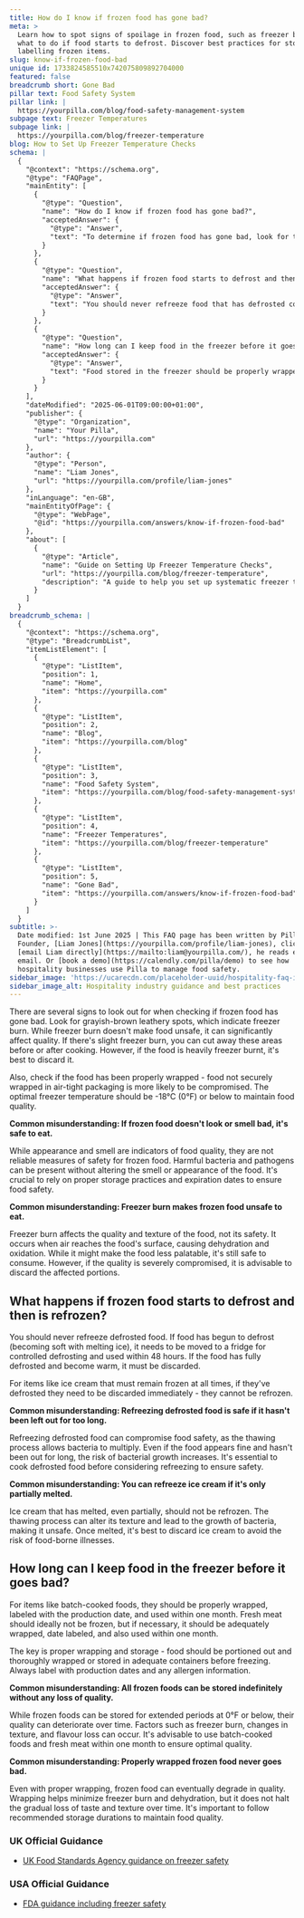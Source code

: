```yaml
---
title: How do I know if frozen food has gone bad?
meta: >
  Learn how to spot signs of spoilage in frozen food, such as freezer burn, and
  what to do if food starts to defrost. Discover best practices for storing and
  labelling frozen items.
slug: know-if-frozen-food-bad
unique id: 1733824585510x742075809892704000
featured: false
breadcrumb short: Gone Bad
pillar text: Food Safety System
pillar link: |
  https://yourpilla.com/blog/food-safety-management-system
subpage text: Freezer Temperatures
subpage link: |
  https://yourpilla.com/blog/freezer-temperature
blog: How to Set Up Freezer Temperature Checks
schema: |
  {
    "@context": "https://schema.org",
    "@type": "FAQPage",
    "mainEntity": [
      {
        "@type": "Question",
        "name": "How do I know if frozen food has gone bad?",
        "acceptedAnswer": {
          "@type": "Answer",
          "text": "To determine if frozen food has gone bad, look for these signs: grayish-brown leathery spots indicating freezer burn, improper wrapping, and storage above -18°C (0°F). While freezer burn only affects food quality, not safety, heavily freezer burnt items should be discarded."
        }
      },
      {
        "@type": "Question",
        "name": "What happens if frozen food starts to defrost and then is refrozen?",
        "acceptedAnswer": {
          "@type": "Answer",
          "text": "You should never refreeze food that has defrosted completely or become warm, as this can compromise food safety due to bacterial growth. Items like ice cream, if defrosted, must be discarded immediately and should not be refrozen."
        }
      },
      {
        "@type": "Question",
        "name": "How long can I keep food in the freezer before it goes bad?",
        "acceptedAnswer": {
          "@type": "Answer",
          "text": "Food stored in the freezer should be properly wrapped and labeled with the production date. Aim to use batch-cooked foods and fresh meat within one month. While freezing can preserve foods longer, factors like freezer burn and flavour loss may degrade the quality over time."
        }
      }
    ],
    "dateModified": "2025-06-01T09:00:00+01:00",
    "publisher": {
      "@type": "Organization",
      "name": "Your Pilla",
      "url": "https://yourpilla.com"
    },
    "author": {
      "@type": "Person",
      "name": "Liam Jones",
      "url": "https://yourpilla.com/profile/liam-jones"
    },
    "inLanguage": "en-GB",
    "mainEntityOfPage": {
      "@type": "WebPage",
      "@id": "https://yourpilla.com/answers/know-if-frozen-food-bad"
    },
    "about": [
      {
        "@type": "Article",
        "name": "Guide on Setting Up Freezer Temperature Checks",
        "url": "https://yourpilla.com/blog/freezer-temperature",
        "description": "A guide to help you set up systematic freezer temperature checks to ensure food safety within your kitchen."
      }
    ]
  }
breadcrumb_schema: |
  {
    "@context": "https://schema.org",
    "@type": "BreadcrumbList",
    "itemListElement": [
      {
        "@type": "ListItem",
        "position": 1,
        "name": "Home",
        "item": "https://yourpilla.com"
      },
      {
        "@type": "ListItem",
        "position": 2,
        "name": "Blog",
        "item": "https://yourpilla.com/blog"
      },
      {
        "@type": "ListItem",
        "position": 3,
        "name": "Food Safety System",
        "item": "https://yourpilla.com/blog/food-safety-management-system"
      },
      {
        "@type": "ListItem",
        "position": 4,
        "name": "Freezer Temperatures",
        "item": "https://yourpilla.com/blog/freezer-temperature"
      },
      {
        "@type": "ListItem",
        "position": 5,
        "name": "Gone Bad",
        "item": "https://yourpilla.com/answers/know-if-frozen-food-bad"
      }
    ]
  }
subtitle: >-
  Date modified: 1st June 2025 | This FAQ page has been written by Pilla
  Founder, [Liam Jones](https://yourpilla.com/profile/liam-jones), click to
  [email Liam directly](https://mailto:liam@yourpilla.com/), he reads every
  email. Or [book a demo](https://calendly.com/pilla/demo) to see how
  hospitality businesses use Pilla to manage food safety.
sidebar_image: 'https://ucarecdn.com/placeholder-uuid/hospitality-faq-image.jpg'
sidebar_image_alt: Hospitality industry guidance and best practices
---
```

There are several signs to look out for when checking if frozen food has gone bad. Look for grayish-brown leathery spots, which indicate freezer burn. While freezer burn doesn't make food unsafe, it can significantly affect quality. If there's slight freezer burn, you can cut away these areas before or after cooking. However, if the food is heavily freezer burnt, it's best to discard it.

Also, check if the food has been properly wrapped - food not securely wrapped in air-tight packaging is more likely to be compromised. The optimal freezer temperature should be -18°C (0°F) or below to maintain food quality.

**Common misunderstanding: If frozen food doesn't look or smell bad, it's safe to eat.**

While appearance and smell are indicators of food quality, they are not reliable measures of safety for frozen food. Harmful bacteria and pathogens can be present without altering the smell or appearance of the food. It's crucial to rely on proper storage practices and expiration dates to ensure food safety.

**Common misunderstanding: Freezer burn makes frozen food unsafe to eat.**

Freezer burn affects the quality and texture of the food, not its safety. It occurs when air reaches the food's surface, causing dehydration and oxidation. While it might make the food less palatable, it's still safe to consume. However, if the quality is severely compromised, it is advisable to discard the affected portions.

## What happens if frozen food starts to defrost and then is refrozen?

You should never refreeze defrosted food. If food has begun to defrost (becoming soft with melting ice), it needs to be moved to a fridge for controlled defrosting and used within 48 hours. If the food has fully defrosted and become warm, it must be discarded.

For items like ice cream that must remain frozen at all times, if they've defrosted they need to be discarded immediately - they cannot be refrozen.

**Common misunderstanding: Refreezing defrosted food is safe if it hasn't been left out for too long.**

Refreezing defrosted food can compromise food safety, as the thawing process allows bacteria to multiply. Even if the food appears fine and hasn't been out for long, the risk of bacterial growth increases. It's essential to cook defrosted food before considering refreezing to ensure safety.

**Common misunderstanding: You can refreeze ice cream if it's only partially melted.**

Ice cream that has melted, even partially, should not be refrozen. The thawing process can alter its texture and lead to the growth of bacteria, making it unsafe. Once melted, it's best to discard ice cream to avoid the risk of food-borne illnesses.

## How long can I keep food in the freezer before it goes bad?

For items like batch-cooked foods, they should be properly wrapped, labeled with the production date, and used within one month. Fresh meat should ideally not be frozen, but if necessary, it should be adequately wrapped, date labeled, and also used within one month.

The key is proper wrapping and storage - food should be portioned out and thoroughly wrapped or stored in adequate containers before freezing. Always label with production dates and any allergen information.

**Common misunderstanding: All frozen foods can be stored indefinitely without any loss of quality.**

While frozen foods can be stored for extended periods at 0°F or below, their quality can deteriorate over time. Factors such as freezer burn, changes in texture, and flavour loss can occur. It's advisable to use batch-cooked foods and fresh meat within one month to ensure optimal quality.

**Common misunderstanding: Properly wrapped frozen food never goes bad.**

Even with proper wrapping, frozen food can eventually degrade in quality. Wrapping helps minimize freezer burn and dehydration, but it does not halt the gradual loss of taste and texture over time. It's important to follow recommended storage durations to maintain food quality.

### UK Official Guidance

-   [UK Food Standards Agency guidance on freezer safety](https://www.food.gov.uk/safety-hygiene/how-to-chill-freeze-and-defrost-food-safely)

### USA Official Guidance

-   [FDA guidance including freezer safety](https://www.fda.gov/consumers/consumer-updates/are-you-storing-food-safely)
